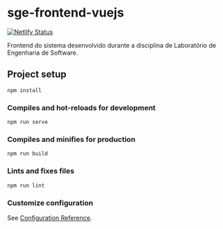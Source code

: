 # sge-frontend-vuejs

[![Netlify Status](https://api.netlify.com/api/v1/badges/7c7ee5b3-4d3f-4385-b600-ed69fd9cfc6c/deploy-status)](https://app.netlify.com/sites/sge-frontend-vuejs/deploys)

Frontend do sistema desenvolvido durante a disciplina de Laboratório de Engenharia de Software.

## Project setup
```
npm install
```

### Compiles and hot-reloads for development
```
npm run serve
```

### Compiles and minifies for production
```
npm run build
```

### Lints and fixes files
```
npm run lint
```

### Customize configuration
See [Configuration Reference](https://cli.vuejs.org/config/).
